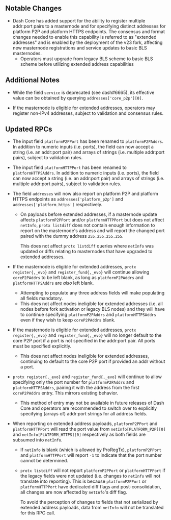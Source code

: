 Notable Changes
---------------

* Dash Core has added support for the ability to register multiple addr:port pairs to a masternode and for specifying
  distinct addresses for platform P2P and platform HTTPS endpoints. The consensus and format changes needed to enable
  this capability is referred to as "extended addresses" and is enabled by the deployment of the v23 fork, affecting
  new masternode registrations and service updates to basic BLS masternodes.
  * Operators must upgrade from legacy BLS scheme to basic BLS scheme before utilizing extended address capabilities

Additional Notes
----------------

* While the field `service` is deprecated (see dash#6665), its effective value can be obtained by querying
  `addresses['core_p2p'][0]`.

* If the masternode is eligible for extended addresses, operators may register non-IPv4 addresses, subject to validation
  and consensus rules.

Updated RPCs
------------

* The input field `platformP2PPort` has been renamed to `platformP2PAddrs`. In addition to numeric inputs (i.e. ports),
  the field can now accept a string (i.e. an addr:port pair) and arrays of strings (i.e. multiple addr:port pairs),
  subject to validation rules.

* The input field `platformHTTPPort` has been renamed to `platformHTTPSAddrs`. In addition to numeric inputs (i.e. ports),
  the field can now accept a string (i.e. an addr:port pair) and arrays of strings (i.e. multiple addr:port pairs),
  subject to validation rules.

* The field `addresses` will now also report on platform P2P and platform HTTPS endpoints as `addresses['platform_p2p']`
  and `addresses['platform_https']` respectively.
  * On payloads before extended addresses, if a masternode update affects `platformP2PPort` and/or `platformHTTPPort`
    but does not affect `netInfo`, `protx listdiff` does not contain enough information to report on the masternode's
    address and will report the changed port paired with the dummy address `255.255.255.255`.

    This does not affect `protx listdiff` queries where `netInfo` was updated or diffs relating to masternodes that
    have upgraded to extended addresses.

* If the masternode is eligible for extended addresses, `protx register{,_evo}` and `register_fund{,_evo}` will continue
  allowing `coreP2PAddrs` to be left blank, as long as `platformP2PAddrs` and `platformHTTPSAddrs` are _also_ left blank.
  * Attempting to populate any three address fields will make populating all fields mandatory.
  * This does not affect nodes ineligible for extended addresses (i.e. all nodes before fork activation or legacy BLS nodes)
    and they will have to continue specifying `platformP2PAddrs` and `platformHTTPSAddrs` even if they wish to keep
    `coreP2PAddrs` blank.

* If the masternode is eligible for extended addresses, `protx register{,_evo}` and `register_fund{,_evo}` will no longer
  default to the core P2P port if a port is not specified in the addr:port pair. All ports must be specified explicitly.
  * This does not affect nodes ineligible for extended addresses, continuing to default to the core P2P port if provided an
    addr without a port.

* `protx register{,_evo}` and `register_fund{,_evo}` will continue to allow specifying only the port number for `platformP2PAddrs`
  and `platformHTTPSAddrs`, pairing it with the address from the first `coreP2PAddrs` entry. This mirrors existing behavior.
  * This method of entry may not be available in future releases of Dash Core and operators are recommended to switch over to
    explicitly specifying (arrays of) addr:port strings for all address fields.

* When reporting on extended address payloads, `platformP2PPort` and `platformHTTPPort` will read the port value from
  `netInfo[PLATFORM_P2P][0]` and `netInfo[PLATFORM_HTTPS][0]` respectively as both fields are subsumed into `netInfo`.
  * If `netInfo` is blank (which is allowed by ProRegTx), `platformP2PPort` and `platformHTTPPort` will report `-1` to indicate
    that the port number cannot be determined.
  * `protx listdiff` will not report `platformP2PPort` or `platformHTTPPort` if the legacy fields were not updated (i.e.
    changes to `netInfo` will not translate into reporting). This is because `platformP2PPort` or `platformHTTPPort` have
    dedicated diff flags and post-consolidation, all changes are now affected by `netInfo`'s diff flag.

    To avoid the perception of changes to fields that not serialized by extended address payloads, data from `netInfo` will
    not be translated for this RPC call.
